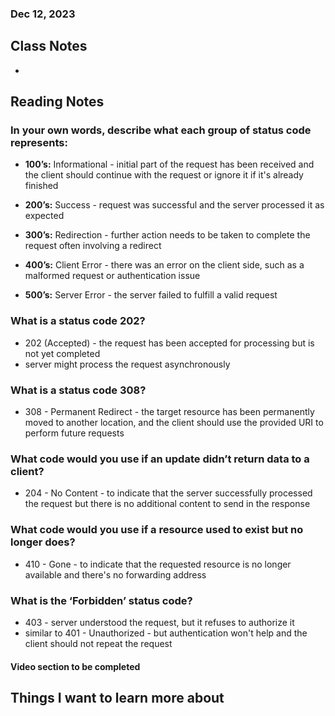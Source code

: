 ### Dec 12, 2023

## Class Notes

-

## Reading Notes

### In your own words, describe what each group of status code represents:

- **100’s:** Informational - initial part of the request has been received and the client should continue with the request or ignore it if it's already finished

- **200’s:** Success - request was successful and the server processed it as expected

- **300’s:** Redirection - further action needs to be taken to complete the request often involving a redirect

- **400’s:** Client Error - there was an error on the client side, such as a malformed request or authentication issue

- **500’s:** Server Error - the server failed to fulfill a valid request

### What is a status code 202?

- 202 (Accepted) - the request has been accepted for processing but is not yet completed
- server might process the request asynchronously

### What is a status code 308?

- 308 - Permanent Redirect - the target resource has been permanently moved to another location, and the client should use the provided URI to perform future requests

### What code would you use if an update didn’t return data to a client?

- 204 - No Content - to indicate that the server successfully processed the request but there is no additional content to send in the response

### What code would you use if a resource used to exist but no longer does?

- 410 - Gone - to indicate that the requested resource is no longer available and there's no forwarding address

### What is the ‘Forbidden’ status code?

- 403 - server understood the request, but it refuses to authorize it
- similar to 401 - Unauthorized - but authentication won't help and the client should not repeat the request

#### Video section to be completed

## Things I want to learn more about
